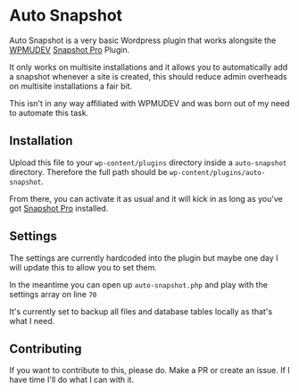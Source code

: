 # Auto Snapshot

Auto Snapshot is a very basic Wordpress plugin that works alongsite the [WPMUDEV](http://wpmudev.org) [Snapshot Pro](http://premium.wpmudev.org/project/snapshot/) Plugin.

It only works on multisite installations and it allows you to automatically add a snapshot whenever a site is created, this should reduce admin overheads on multisite installations a fair bit.

This isn't in any way affiliated with WPMUDEV and was born out of my need to automate this task. 

## Installation

Upload this file to your `wp-content/plugins` directory inside a `auto-snapshot` directory. Therefore the full path should be `wp-content/plugins/auto-snapshot`.

From there, you can activate it as usual and it will kick in as long as you've got [Snapshot Pro](http://premium.wpmudev.org/project/snapshot/) installed.

## Settings

The settings are currently hardcoded into the plugin but maybe one day I will update this to allow you to set them.

In the meantime you can open up `auto-snapshot.php` and play with the settings array on line `70`

It's currently set to backup all files and database tables locally as that's what I need.

## Contributing

If you want to contribute to this, please do. Make a PR or create an issue. If I have time I'll do what I can with it.

